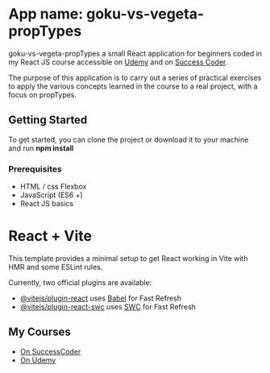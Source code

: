 # App name: goku-vs-vegeta-propTypes

goku-vs-vegeta-propTypes a small React application for beginners coded in my React JS course accessible on [Udemy](https://bit.ly/3MpV83B) and on [Success Coder](https://successcoder.com/courses/).

The purpose of this application is to carry out a series of practical exercises to apply the various concepts learned in the course to a real project, with a focus on propTypes.

## Getting Started

To get started, you can clone the project or download it to your machine and run **npm install**

### Prerequisites

- HTML / css Flexbox
- JavaScript (ES6 +)
- React JS basics

# React + Vite

This template provides a minimal setup to get React working in Vite with HMR and some ESLint rules.

Currently, two official plugins are available:

- [@vitejs/plugin-react](https://github.com/vitejs/vite-plugin-react/blob/main/packages/plugin-react/README.md) uses [Babel](https://babeljs.io/) for Fast Refresh
- [@vitejs/plugin-react-swc](https://github.com/vitejs/vite-plugin-react-swc) uses [SWC](https://swc.rs/) for Fast Refresh

## My Courses

- [On SuccessCoder](https://successcoder.com/courses/)
- [On Udemy](https://bit.ly/3MpV83B)

